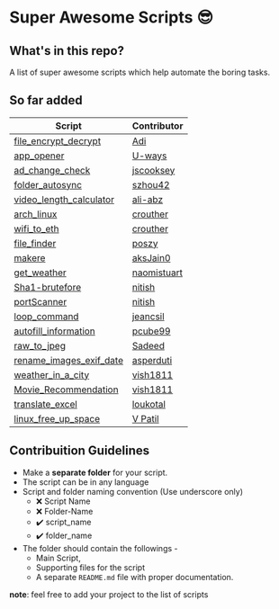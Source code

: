 # Super Awesome Scripts 😎


## What's in this repo?
A list of super awesome scripts which help automate the boring tasks.

## So far added
| Script | Contributor|
|--|--|
|[file_encrypt_decrypt](https://github.com/adityaarakeri/super-scripts/tree/master/file_encrypt_decrypt) | [Adi](https://github.com/adityaarakeri) |
|[app_opener](https://github.com/adityaarakeri/super-scripts/tree/master/app_opener) | [U-ways](https://github.com/U-ways) |
| [ad_change_check](https://github.com/adityaarakeri/super-scripts/tree/master/ad_change_check) | [jscooksey](https://github.com/jscooksey)|
| [folder_autosync](https://github.com/adityaarakeri/super-scripts/tree/master/folder_autosync) | [szhou42](https://github.com/szhou42) |
|[video_length_calculator](https://github.com/adityaarakeri/super-scripts/tree/master/video_length_calculator) | [ali-abz](https://github.com/ali-abz) |
| [arch_linux](https://github.com/adityaarakeri/super-scripts/tree/master/arch_linux) | [crouther](https://github.com/crouther) |
| [wifi_to_eth](https://github.com/adityaarakeri/super-scripts/tree/master/wifi_to_eth) | [crouther](https://github.com/crouther) |
|[file_finder](https://github.com/adityaarakeri/super-scripts/tree/master/file_finder) | [poszy](https://github.com/poszy) |
| [makere](https://github.com/adityaarakeri/super-scripts/tree/master/makere) | [aksJain0](https://github.com/aksJain0) 
| [get_weather](https://github.com/adityaarakeri/super-scripts/tree/master/get_weather) | [naomistuart](https://github.com/naomistuart) |
|[Sha1-brutefore](https://github.com/adityaarakeri/super-scripts/tree/master/Sha1-brutefore) | [nitish](https://github.com/nitishsai9) |
|[portScanner](https://github.com/adityaarakeri/super-scripts/tree/master/portScanner) | [nitish](https://github.com/nitishsai9) |
|[loop_command](https://github.com/adityaarakeri/super-scripts/tree/master/loop_command) | [jeancsil](https://github.com/jeancsil) |
| [autofill_information](https://github.com/adityaarakeri/super-scripts/tree/master/autofill_information) | [pcube99](https://github.com/pcube99) |
|[raw_to_jpeg](https://github.com/adityaarakeri/super-scripts/tree/master/raw_to_jpeg) | [Sadeed](https://github.com/Sadeed) |
|[rename_images_exif_date](https://github.com/adityaarakeri/super-scripts/tree/master/rename_images_exif_date) | [asperduti](https://github.com/asperduti) |
| [weather_in_a_city](https://github.com/adityaarakeri/super-scripts/tree/master/weather_in_a_city) | [vish1811](https://github.com/vish1811) |
| [Movie_Recommendation](https://github.com/adityaarakeri/super-scripts/tree/master/Movie_Recommendation) | [vish1811](https://github.com/vish1811) |
| [translate_excel](https://github.com/adityaarakeri/super-scripts/tree/master/translate_excel) | [loukotal](https://github.com/loukotal) |
| [linux_free_up_space](https://github.com/vpatiltech/super-scripts/tree/vpatiltech/linux_free_up_space) | [V Patil](https://github.com/vpatiltech) |

## Contribuition Guidelines
- Make a **separate folder** for your script.
- The script can be in any language
- Script and folder naming convention (Use underscore only)
	- :x: Script Name
	- :x: Folder-Name
	- :heavy_check_mark: script_name
	- :heavy_check_mark: folder_name
- The folder should contain the followings -
	- Main Script,
	- Supporting files for the script
	- A separate `README.md` file with proper documentation.

**note**: feel free to add your project to the list of scripts
